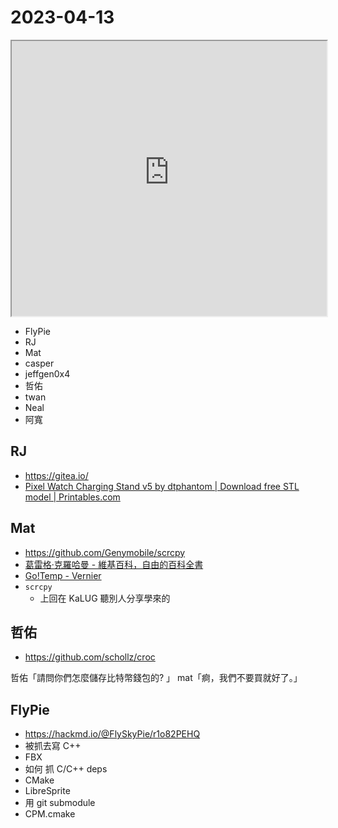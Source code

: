 # 2023-04-13

<iframe src="https://photos.hackingthursday.org/2023-04-13" width="100%" height="440px"></iframe>

- FlyPie
- RJ
- Mat
- casper
- jeffgen0x4
- 哲佑
- twan
- Neal
- 阿寬

## RJ

- https://gitea.io/
- [Pixel Watch Charging Stand v5 by dtphantom | Download free STL model | Printables.com](https://www.printables.com/model/294586-pixel-watch-charging-stand-v5)

## Mat

- https://github.com/Genymobile/scrcpy
- [葛雷格·克羅哈曼 - 維基百科，自由的百科全書](https://zh.wikipedia.org/zh-tw/%E8%91%9B%E9%9B%B7%E6%A0%BC%C2%B7%E5%85%8B%E7%BE%85%E5%93%88%E6%9B%BC)
- [Go!Temp - Vernier](https://www.vernier.com/product/gotemp/)
- `scrcpy`
    - 上回在 KaLUG 聽別人分享學來的


## 哲佑

- https://github.com/schollz/croc


哲佑「請問你們怎麼儲存比特幣錢包的? 」
mat「痾，我們不要買就好了。」

## FlyPie

- https://hackmd.io/@FlySkyPie/r1o82PEHQ
- 被抓去寫 C++
- FBX
- 如何 抓 C/C++ deps
- CMake
- LibreSprite
- 用 git submodule
- CPM.cmake


